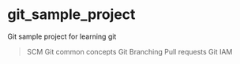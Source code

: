 # git_sample_project
Git sample project for learning git
> SCM
> Git common concepts
> Git Branching
> Pull requests
> Git IAM

